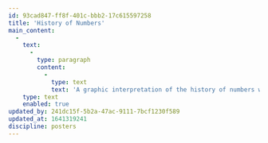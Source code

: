 ```yaml
---
id: 93cad847-ff8f-401c-bbb2-17c615597258
title: 'History of Numbers'
main_content:
  -
    text:
      -
        type: paragraph
        content:
          -
            type: text
            text: 'A graphic interpretation of the history of numbers was originally designed to accompany the article by Ramon Cardenas, published in the 1971 issue of the quarterly magazine by Peat, Marwick, Mitchell & Co. The image for the article caused a demand for extra copies; and when none were left PMM decided to publish a poster version of it.'
    type: text
    enabled: true
updated_by: 241dc15f-5b2a-47ac-9111-7bcf1230f589
updated_at: 1641319241
discipline: posters
---
```

